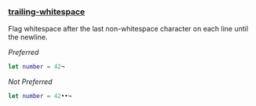 ### [trailing-whitespace](https://github.com/sleekbyte/tailor/issues/113)
Flag whitespace after the last non-whitespace character on each line until the newline.

*Preferred*
```swift
let number = 42¬
```

*Not Preferred*
```swift
let number = 42••¬
```
